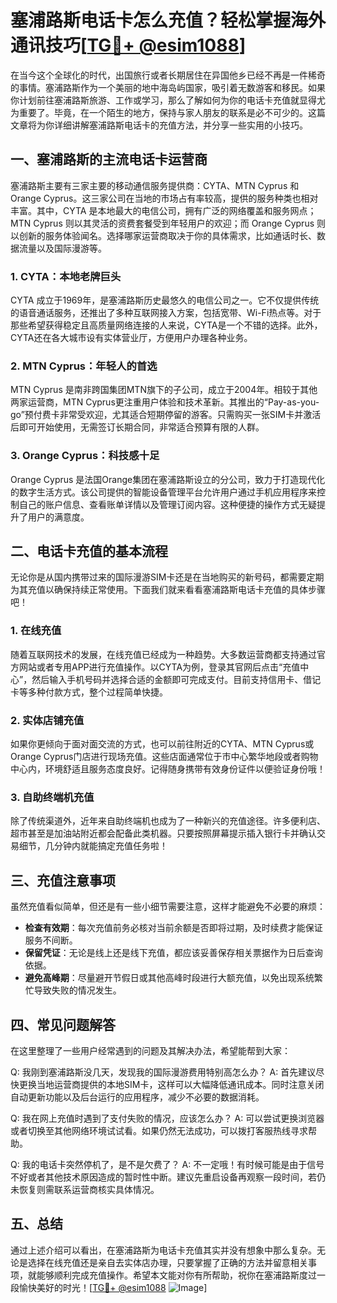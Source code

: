 # 塞浦路斯电话卡怎么充值？轻松掌握海外通讯技巧[[TG💪+ @esim1088](https://t.me/s/esim1088)]

在当今这个全球化的时代，出国旅行或者长期居住在异国他乡已经不再是一件稀奇的事情。塞浦路斯作为一个美丽的地中海岛屿国家，吸引着无数游客和移民。如果你计划前往塞浦路斯旅游、工作或学习，那么了解如何为你的电话卡充值就显得尤为重要了。毕竟，在一个陌生的地方，保持与家人朋友的联系是必不可少的。这篇文章将为你详细讲解塞浦路斯电话卡的充值方法，并分享一些实用的小技巧。

## 一、塞浦路斯的主流电话卡运营商

塞浦路斯主要有三家主要的移动通信服务提供商：CYTA、MTN Cyprus 和 Orange Cyprus。这三家公司在当地的市场占有率较高，提供的服务种类也相对丰富。其中，CYTA 是本地最大的电信公司，拥有广泛的网络覆盖和服务网点；MTN Cyprus 则以其灵活的资费套餐受到年轻用户的欢迎；而 Orange Cyprus 则以创新的服务体验闻名。选择哪家运营商取决于你的具体需求，比如通话时长、数据流量以及国际漫游等。

### 1. CYTA：本地老牌巨头

CYTA 成立于1969年，是塞浦路斯历史最悠久的电信公司之一。它不仅提供传统的语音通话服务，还推出了多种互联网接入方案，包括宽带、Wi-Fi热点等。对于那些希望获得稳定且高质量网络连接的人来说，CYTA是一个不错的选择。此外，CYTA还在各大城市设有实体营业厅，方便用户办理各种业务。

### 2. MTN Cyprus：年轻人的首选

MTN Cyprus 是南非跨国集团MTN旗下的子公司，成立于2004年。相较于其他两家运营商，MTN Cyprus更注重用户体验和技术革新。其推出的“Pay-as-you-go”预付费卡非常受欢迎，尤其适合短期停留的游客。只需购买一张SIM卡并激活后即可开始使用，无需签订长期合同，非常适合预算有限的人群。

### 3. Orange Cyprus：科技感十足

Orange Cyprus 是法国Orange集团在塞浦路斯设立的分公司，致力于打造现代化的数字生活方式。该公司提供的智能设备管理平台允许用户通过手机应用程序来控制自己的账户信息、查看账单详情以及管理订阅内容。这种便捷的操作方式无疑提升了用户的满意度。

## 二、电话卡充值的基本流程

无论你是从国内携带过来的国际漫游SIM卡还是在当地购买的新号码，都需要定期为其充值以确保持续正常使用。下面我们就来看看塞浦路斯电话卡充值的具体步骤吧！

### 1. 在线充值

随着互联网技术的发展，在线充值已经成为一种趋势。大多数运营商都支持通过官方网站或者专用APP进行充值操作。以CYTA为例，登录其官网后点击“充值中心”，然后输入手机号码并选择合适的金额即可完成支付。目前支持信用卡、借记卡等多种付款方式，整个过程简单快捷。

### 2. 实体店铺充值

如果你更倾向于面对面交流的方式，也可以前往附近的CYTA、MTN Cyprus或Orange Cyprus门店进行现场充值。这些店面通常位于市中心繁华地段或者购物中心内，环境舒适且服务态度良好。记得随身携带有效身份证件以便验证身份哦！

### 3. 自助终端机充值

除了传统渠道外，近年来自助终端机也成为了一种新兴的充值途径。许多便利店、超市甚至是加油站附近都会配备此类机器。只要按照屏幕提示插入银行卡并确认交易细节，几分钟内就能搞定充值任务啦！

## 三、充值注意事项

虽然充值看似简单，但还是有一些小细节需要注意，这样才能避免不必要的麻烦：

- **检查有效期**：每次充值前务必核对当前余额是否即将过期，及时续费才能保证服务不间断。
- **保留凭证**：无论是线上还是线下充值，都应该妥善保存相关票据作为日后查询依据。
- **避免高峰期**：尽量避开节假日或其他高峰时段进行大额充值，以免出现系统繁忙导致失败的情况发生。

## 四、常见问题解答

在这里整理了一些用户经常遇到的问题及其解决办法，希望能帮到大家：

Q: 我刚到塞浦路斯没几天，发现我的国际漫游费用特别高怎么办？
A: 首先建议尽快更换当地运营商提供的本地SIM卡，这样可以大幅降低通讯成本。同时注意关闭自动更新功能以及后台运行的应用程序，减少不必要的数据消耗。

Q: 我在网上充值时遇到了支付失败的情况，应该怎么办？
A: 可以尝试更换浏览器或者切换至其他网络环境试试看。如果仍然无法成功，可以拨打客服热线寻求帮助。

Q: 我的电话卡突然停机了，是不是欠费了？
A: 不一定哦！有时候可能是由于信号不好或者其他技术原因造成的暂时性中断。建议先重启设备再观察一段时间，若仍未恢复则需联系运营商核实具体情况。

## 五、总结

通过上述介绍可以看出，在塞浦路斯为电话卡充值其实并没有想象中那么复杂。无论是选择在线充值还是亲自去实体店办理，只要掌握了正确的方法并留意相关事项，就能够顺利完成充值操作。希望本文能对你有所帮助，祝你在塞浦路斯度过一段愉快美好的时光！[[TG💪+ @esim1088](https://t.me/s/esim1088) ![Image](https://i.postimg.cc/4NQfJmqS/Snipaste-2025-05-13-00-14-12.png)]
